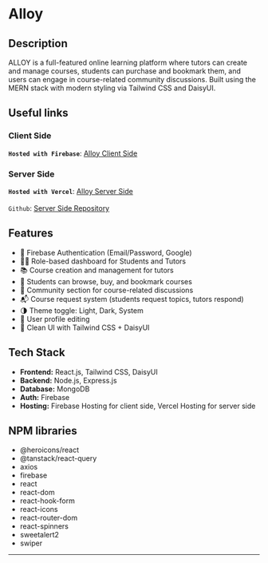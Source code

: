 # Alloy
## Description
ALLOY is a full-featured online learning platform where tutors can create and manage courses, students can purchase and bookmark them, and users can engage in course-related community discussions. Built using the MERN stack with modern styling via Tailwind CSS and DaisyUI.

## Useful links
### Client Side
**`Hosted with Firebase`**: [Alloy Client Side](https://alloy-1feaf.web.app/)
### Server Side
**`Hosted with Vercel`**: [Alloy Server Side](https://alloy-server.vercel.app/)</br>  
`Github`: [Server Side Repository](https://github.com/anik12136/alloy-server)
## Features

- 🔐 Firebase Authentication (Email/Password, Google)
- 🧑‍🏫 Role-based dashboard for Students and Tutors
- 📚 Course creation and management for tutors
- 🛒 Students can browse, buy, and bookmark courses
- 💬 Community section for course-related discussions
- 📬 Course request system (students request topics, tutors respond)
- 🌗 Theme toggle: Light, Dark, System
- 👤 User profile editing
- 💅 Clean UI with Tailwind CSS + DaisyUI
## Tech Stack
- **Frontend:** React.js, Tailwind CSS, DaisyUI  
- **Backend:** Node.js, Express.js  
- **Database:** MongoDB  
- **Auth:** Firebase  
- **Hosting:** Firebase Hosting for client side, Vercel Hosting for server side

## NPM libraries
- @heroicons/react
- @tanstack/react-query
- axios
- firebase
- react
- react-dom
- react-hook-form
- react-icons
- react-router-dom
- react-spinners
- sweetalert2
- swiper
----

